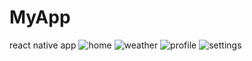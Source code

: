 # MyApp
react native app
![home](https://user-images.githubusercontent.com/105078380/230224083-2eae048d-9555-48a3-9553-e21d24709d44.jpg)
![weather](https://user-images.githubusercontent.com/105078380/230224148-c988e6bb-5dfa-4e53-bd33-c6e22ba54950.jpg)
![profile](https://user-images.githubusercontent.com/105078380/230224170-864db293-8b71-4065-9f54-a2c40a3c70ba.jpg)
![settings](https://user-images.githubusercontent.com/105078380/230224197-8ad2a671-8057-4dcd-b6aa-e8fbde2992e3.jpg)
